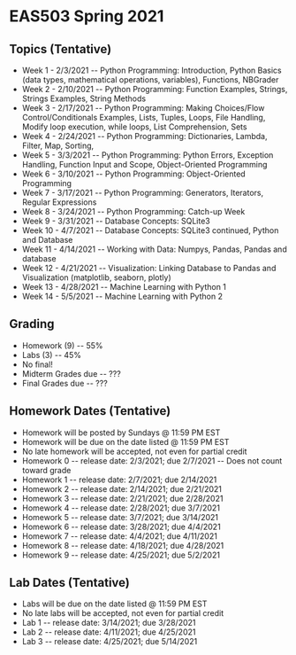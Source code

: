 # EAS503 Spring 2021

## Topics (Tentative)
- Week 1  - 2/3/2021 -- Python Programming: Introduction, Python Basics (data types, mathematical operations, variables), Functions, NBGrader 
- Week 2  - 2/10/2021 -- Python Programming: Function Examples, Strings, Strings Examples, String Methods
- Week 3  - 2/17/2021 -- Python Programming: Making Choices/Flow Control/Conditionals Examples, Lists, Tuples, Loops, File Handling, Modify loop execution, while loops, List Comprehension, Sets
- Week 4  - 2/24/2021 -- Python Programming: Dictionaries, Lambda, Filter, Map, Sorting, 
- Week 5  - 3/3/2021 -- Python Programming: Python Errors, Exception Handling, Function Input and Scope, Object-Oriented Programming
- Week 6  - 3/10/2021 -- Python Programming:  Object-Oriented Programming
- Week 7  - 3/17/2021 -- Python Programming: Generators, Iterators, Regular Expressions
- Week 8  - 3/24/2021 -- Python Programming: Catch-up Week
- Week 9  - 3/31/2021 -- Database Concepts: SQLite3
- Week 10  - 4/7/2021 -- Database Concepts: SQLite3 continued, Python and Database
- Week 11 - 4/14/2021  -- Working with Data: Numpys, Pandas, Pandas and database
- Week 12 - 4/21/2021 -- Visualization: Linking Database to Pandas and Visualization (matplotlib, seaborn, plotly)
- Week 13 - 4/28/2021 -- Machine Learning with Python 1
- Week 14 - 5/5/2021 -- Machine Learning with Python 2


## Grading
- Homework (9) -- 55%
- Labs (3) -- 45%
- No final!
- Midterm Grades due -- ???
- Final Grades due -- ???


## Homework Dates (Tentative)
- Homework will be posted by Sundays @ 11:59 PM EST 
- Homework will be due on the date listed @ 11:59 PM EST
- No late homework will be accepted, not even for partial credit
- Homework 0  -- release date: 2/3/2021; due 2/7/2021 -- Does not count toward grade
- Homework 1  -- release date: 2/7/2021; due 2/14/2021
- Homework 2  -- release date: 2/14/2021; due 2/21/2021
- Homework 3  -- release date: 2/21/2021; due 2/28/2021
- Homework 4  -- release date: 2/28/2021; due 3/7/2021
- Homework 5  -- release date: 3/7/2021; due 3/14/2021 
- Homework 6  -- release date: 3/28/2021; due 4/4/2021 
- Homework 7  -- release date: 4/4/2021; due 4/11/2021
- Homework 8  -- release date: 4/18/2021; due 4/28/2021
- Homework 9  -- release date: 4/25/2021; due 5/2/2021


## Lab Dates (Tentative)
- Labs will be due on the date listed @ 11:59 PM EST
- No late labs will be accepted, not even for partial credit
- Lab 1 -- release date: 3/14/2021; due 3/28/2021
- Lab 2 -- release date: 4/11/2021; due 4/25/2021
- Lab 3 -- release date: 4/25/2021; due 5/14/2021
